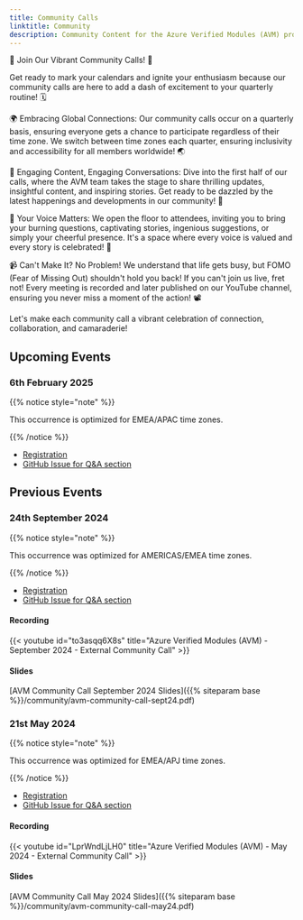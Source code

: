 ```yaml
---
title: Community Calls
linktitle: Community
description: Community Content for the Azure Verified Modules (AVM) program
---
```


🎉 Join Our Vibrant Community Calls! 🎉

Get ready to mark your calendars and ignite your enthusiasm because our community calls are here to add a dash of excitement to your quarterly routine! 🗓️

🌍 Embracing Global Connections: Our community calls occur on a quarterly basis, ensuring everyone gets a chance to participate regardless of their time zone. We switch between time zones each quarter, ensuring inclusivity and accessibility for all members worldwide! 🌏

📣 Engaging Content, Engaging Conversations: Dive into the first half of our calls, where the AVM team takes the stage to share thrilling updates, insightful content, and inspiring stories. Get ready to be dazzled by the latest happenings and developments in our community! 🌟

💬 Your Voice Matters: We open the floor to attendees, inviting you to bring your burning questions, captivating stories, ingenious suggestions, or simply your cheerful presence. It's a space where every voice is valued and every story is celebrated! 🎤

📹 Can't Make It? No Problem! We understand that life gets busy, but FOMO (Fear of Missing Out) shouldn't hold you back! If you can't join us live, fret not! Every meeting is recorded and later published on our YouTube channel, ensuring you never miss a moment of the action! 📽️

Let's make each community call a vibrant celebration of connection, collaboration, and camaraderie!

## Upcoming Events

<!-- Stay tuned, to be announced! 👂 -->

### 6th February 2025

{{% notice style="note" %}}

This occurrence is optimized for EMEA/APAC time zones.

{{% /notice %}}

- [Registration](https://msit.events.teams.microsoft.com/event/5c5ccd0d-4993-44b7-9075-700901263276@72f988bf-86f1-41af-91ab-2d7cd011db47)
- [GitHub Issue for Q&A section](https://github.com/Azure/Azure-Verified-Modules/issues/1793)

## Previous Events

### 24th September 2024

{{% notice style="note" %}}

This occurrence was optimized for AMERICAS/EMEA time zones.

{{% /notice %}}

- [Registration](https://msit.events.teams.microsoft.com/event/74fc1d31-fc02-411d-bb3c-a4969833d178@72f988bf-86f1-41af-91ab-2d7cd011db47)
- [GitHub Issue for Q&A section](https://github.com/Azure/Azure-Verified-Modules/issues/1387)

#### Recording

{{< youtube id="to3asqq6X8s" title="Azure Verified Modules (AVM) - September 2024 - External Community Call" >}}

#### Slides

[AVM Community Call September 2024 Slides]({{% siteparam base %}}/community/avm-community-call-sept24.pdf)

### 21st May 2024

{{% notice style="note" %}}

This occurrence was optimized for EMEA/APJ time zones.

{{% /notice %}}

- [Registration](https://msit.events.teams.microsoft.com/event/0934dbca-3fc0-4a0e-a13f-c4c9dc68889b@72f988bf-86f1-41af-91ab-2d7cd011db47)
- [GitHub Issue for Q&A section](https://github.com/Azure/Azure-Verified-Modules/issues/859)

#### Recording

{{< youtube id="LprWndLjLH0" title="Azure Verified Modules (AVM) - May 2024 - External Community Call" >}}

#### Slides

[AVM Community Call May 2024 Slides]({{% siteparam base %}}/community/avm-community-call-may24.pdf)
